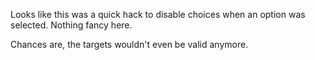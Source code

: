 Looks like this was a quick hack to disable choices when an option was selected. Nothing fancy here.

Chances are, the targets wouldn't even be valid anymore.